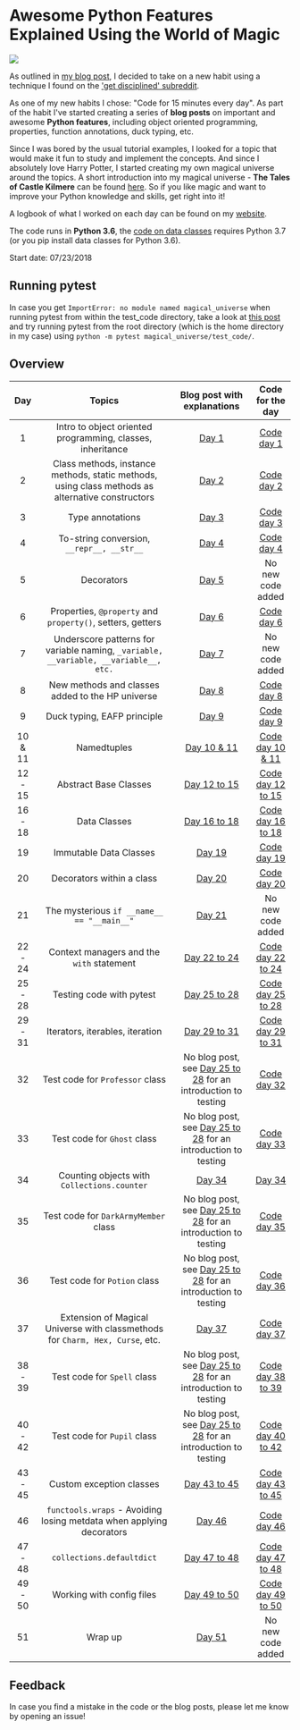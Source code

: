 # Awesome Python Features Explained Using the World of Magic

![](IMG_6623.jpg)

As outlined in [my blog post](https://alpopkes.com/posts/python/magical_universe/day_1_start/), I decided to take on a new habit using a technique I found on the ['get disciplined' subreddit](https://www.reddit.com/r/getdisciplined/comments/1x99m6/im_a_piece_of_shit_no_more_games_no_more_lies_no/cf9dz72/).

As one of my new habits I chose: "Code for 15 minutes every day". As part of the habit I've started creating a series of **blog posts** on important and awesome **Python features**, including object oriented programming, properties, function annotations, duck typing, etc.

Since I was bored by the usual tutorial examples, I looked for a topic that would make it fun to study and implement the concepts. And since I absolutely love Harry Potter, I started creating my own magical universe around the topics. A short introduction into my magical universe - **The Tales of Castle Kilmere** can be found [here](https://alpopkes.com/posts/python/magical_universe/day_1_magical_universe/). So if you like magic and want to improve your Python knowledge and skills, get right into it!

A logbook of what I worked on each day can be found on my [website](https://alpopkes.com/posts/python/magical_universe/).

The code runs in **Python 3.6**, the [code on data classes](https://github.com/zotroneneis/magical_universe/blob/master/code_per_day/day_16_to_18.py) requires Python 3.7 (or you pip install data classes for Python 3.6).

Start date: 07/23/2018   

## Running pytest

In case you get ```ImportError: no module named magical_universe``` when running pytest from within the test_code directory, take a look at [this post](https://stackoverflow.com/questions/10253826/path-issue-with-pytest-importerror-no-module-named-yadayadayada) and try running pytest from the root directory (which is the home directory in my case) using ```python -m pytest magical_universe/test_code/```.

## Overview

| Day   | Topics          | Blog post with explanations | Code for the day  |
| :---: |:--------------: | :--------------------------:| :----------------:|
| 1 | Intro to object oriented programming, classes, inheritance   | [Day 1](https://alpopkes.com/posts/python/magical_universe/day_1_first_post_oop/)  | [Code day 1](https://github.com/zotroneneis/100_days_of_code/blob/master/code_per_day/day_1.py) |
| 2 | Class methods, instance methods, static methods, using class methods as alternative constructors | [Day 2](https://alpopkes.com/posts/python/magical_universe/day_2_types_of_methods/)  | [Code day 2](https://github.com/zotroneneis/100_days_of_code/blob/master/code_per_day/day_2.py) |
| 3 |Type annotations|[Day 3](https://alpopkes.com/posts/python/magical_universe/day_3_type_annotations/) |  [Code day 3](https://github.com/zotroneneis/100_days_of_code/blob/master/code_per_day/day_3.py) |
| 4 |To-string conversion, `__repr__, __str__`|[Day 4](https://alpopkes.com/posts/python/magical_universe/day_4_to_string_conversion/) |  [Code day 4](https://github.com/zotroneneis/100_days_of_code/blob/master/code_per_day/day_4.py) |
| 5 |Decorators|[Day 5](https://alpopkes.com/posts/python/magical_universe/day_5_decorators/)    | No new code added |
| 6 |Properties, `@property` and `property()`, setters, getters|[Day 6](https://alpopkes.com/posts/python/magical_universe/day_6_properties/)    | [Code day 6](https://github.com/zotroneneis/100_days_of_code/blob/master/code_per_day/day_6.py) |
| 7 |Underscore patterns for variable naming, `_variable, __variable, __variable__, etc.`|[Day 7](https://alpopkes.com/posts/python/magical_universe/day_7_underscore_patterns/)    | No new code added |
| 8 | New methods and classes added to the HP universe |[Day 8](https://alpopkes.com/posts/python/magical_universe/day_8_extending_universe/) |  [Code day 8](https://github.com/zotroneneis/100_days_of_code/blob/master/code_per_day/day_8.py) |
| 9 | Duck typing, EAFP principle |[Day 9](https://alpopkes.com/posts/python/magical_universe/day_9_duck_typing/) |  [Code day 9](https://github.com/zotroneneis/100_days_of_code/blob/master/code_per_day/day_9.py) |
| 10 & 11| Namedtuples | [Day 10 & 11](https://alpopkes.com/posts/python/magical_universe/day_10_11_namedtuples/) | [Code day 10 & 11](https://github.com/zotroneneis/100_days_of_code/blob/master/code_per_day/day_10_and_11.py)|
| 12 - 15  | Abstract Base Classes | [Day 12 to 15](https://alpopkes.com/posts/python/magical_universe/day_12_to_15_abcs/) | [Code day 12 to 15](https://github.com/zotroneneis/100_days_of_code/blob/master/code_per_day/day_12_to_15.py)|
| 16 - 18  | Data Classes | [Day 16 to 18](https://alpopkes.com/posts/python/magical_universe/day_16_to_18_data_classes/) | [Code day 16 to 18](https://github.com/zotroneneis/magical_universe/blob/master/code_per_day/day_16_to_18.py)|
| 19  | Immutable Data Classes | [Day 19](https://alpopkes.com/posts/python/magical_universe/day_19_immutable_data_classes/) | [Code day 19](https://github.com/zotroneneis/magical_universe/blob/master/code_per_day/day_19.py)|
| 20  | Decorators within a class | [Day 20](https://alpopkes.com/posts/python/magical_universe/day_20_decorators_in_classes/) | [Code day 20](https://github.com/zotroneneis/magical_universe/blob/master/code_per_day/day_20.py)|
| 21  | The mysterious `if __name__ == "__main__"` | [Day 21](https://alpopkes.com/posts/python/magical_universe/day_21_if_main/) | No new code added |
| 22 - 24  | Context managers and the `with` statement| [Day 22 to 24](https://alpopkes.com/posts/python/magical_universe/day_22_to_24_context_managers/) | [Code day 22 to 24](https://github.com/zotroneneis/magical_universe/blob/master/code_per_day/day_22_to_24.py) |
| 25 - 28  | Testing code with pytest| [Day 25 to 28](https://alpopkes.com/posts/python/magical_universe/day_25_to_28_pytest/) | [Code day 25 to 28](https://github.com/zotroneneis/magical_universe/blob/master/test_code/test_hogwarts_member_class.py) |
| 29 - 31  | Iterators, iterables, iteration| [Day 29 to 31](https://alpopkes.com/posts/python/magical_universe/day_29_to_31_iterators/) | [Code day 29 to 31](https://github.com/zotroneneis/magical_universe/blob/master/code_per_day/day_29_to_31.py) |
| 32  | Test code for `Professor` class | No blog post, see [Day 25 to 28](http://alpopkes.com/posts/2018/08/coding-challenge-day-51/) for an introduction to testing| [Code day 32](https://github.com/zotroneneis/magical_universe/blob/master/test_code/test_professor_class.py) |
| 33  | Test code for `Ghost` class | No blog post, see [Day 25 to 28](http://alpopkes.com/posts/2018/08/coding-challenge-day-51/) for an introduction to testing| [Code day 33](https://github.com/zotroneneis/magical_universe/blob/master/test_code/test_ghost_class.py) |
| 34  | Counting objects with `Collections.counter` | [Day 34](https://alpopkes.com/posts/python/magical_universe/day_34_multisets/) | [Day 34](https://github.com/zotroneneis/magical_universe/blob/master/code_per_day/day_34.py) |
| 35  | Test code for `DarkArmyMember` class | No blog post, see [Day 25 to 28](http://alpopkes.com/posts/2018/08/coding-challenge-day-51/) for an introduction to testing| [Code day 35](https://github.com/zotroneneis/magical_universe/blob/master/test_code/test_dark_army_member_class.py) |
| 36  | Test code for `Potion` class | No blog post, see [Day 25 to 28](http://alpopkes.com/posts/2018/08/coding-challenge-day-51/) for an introduction to testing| [Code day 36](https://github.com/zotroneneis/magical_universe/blob/master/test_code/test_potion_class.py) |
| 37  | Extension of Magical Universe with classmethods for `Charm, Hex, Curse`, etc. | [Day 37](https://alpopkes.com/posts/python/magical_universe/day_37_extending_universe/) | [Code day 37](https://github.com/zotroneneis/magical_universe/blob/master/code_per_day/day_37.py) |
| 38 - 39  | Test code for `Spell` class | No blog post, see [Day 25 to 28](http://alpopkes.com/posts/2018/08/coding-challenge-day-51/) for an introduction to testing| [Code day 38 to 39](https://github.com/zotroneneis/magical_universe/blob/master/test_code/test_abstract_base_class_spell.py) |
| 40 - 42 | Test code for `Pupil` class | No blog post, see [Day 25 to 28](http://alpopkes.com/posts/2018/08/coding-challenge-day-51/) for an introduction to testing| [Code day 40 to 42](https://github.com/zotroneneis/magical_universe/blob/master/test_code/test_pupil_class.py) |
| 43 - 45  | Custom exception classes| [Day 43 to 45](https://alpopkes.com/posts/python/magical_universe/day_43_to_45_exception_classes/) | [Code day 43 to 45](https://github.com/zotroneneis/magical_universe/blob/master/code_per_day/day_43_to_45.py) |
| 46  | `functools.wraps` - Avoiding losing metdata when applying decorators| [Day 46](https://alpopkes.com/posts/python/magical_universe/day_46_functools_wraps/) | [Code day 46](https://github.com/zotroneneis/magical_universe/blob/master/code_per_day/day_46.py) |
| 47 - 48  | `collections.defaultdict`| [Day 47 to 48](https://alpopkes.com/posts/python/magical_universe/day_47_to_48_defaultdict/) | [Code day 47 to 48](https://github.com/zotroneneis/magical_universe/blob/master/code_per_day/day_47_to_48.py) |
| 49 - 50  | Working with config files| [Day 49 to 50](https://alpopkes.com/posts/python/magical_universe/day_49_to_50_config_files/) | [Code day 49 to 50](https://github.com/zotroneneis/magical_universe/blob/master/code_per_day/day_49_to_50.py) |
| 51  | Wrap up| [Day 51](https://alpopkes.com/posts/python/magical_universe/2018-09-16-blog-post-day-51/) | No new code added |


## Feedback

In case you find a mistake in the code or the blog posts, please let me know by opening an issue!
